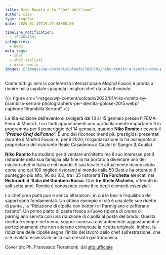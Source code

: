 ```yaml
---
title: Niko Romito è lo “Chef dell’anno”
author: ciao
type: regular
date: 2020-01-10T19:29:48+00:00

timeline_notification:
  - 1578684591
categories:
  - News
meta_tags:
  - chef
  - chef stellati
  - niko romito
images: ["images/wp-content/uploads/2020/01/niko-romito-a-spazio-roma-ph.-francesco-fioramonti-1.webp"]
---
```

Come tutti gli anni la conferenza internazionale _Madrid_ _Fusión_ è pronta a riunire nella capitale spagnola i migliori chef da tutto il mondo.


{{< figure src="images/wp-content/uploads/2020/01/niko-romito-by-brambilla-serrani-photographers-per-identita-golose-2015.webp" caption="Brambilla Serrani" >}}


La 18a edizione dell&#8217;evento si svolgerà dal 13 al 15 gennaio presso l&#8217;IFEMA-Fiera di Madrid. Tra i tanti appuntamenti uno particolarmente importante è in programma per il pomeriggio del 14 gennaio, quando **Niko Romito** riceverà il &#8220;**_Premio Chef dell&#8217;anno_**&#8220;. È uno dei riconoscimenti più prestigiosi presentati durante il _Madrid Fusión_ e, per il 2020, l&#8217;organizzazione lo ha assegnato al proprietario del ristorante Reale Casadonna a Castel di Sangro (L&#8217;Aquila). 

**Niko** **Romito** ha studiato per diventare architetto ma il suo interesse per il ristorante della sua famiglia alla fine lo ha portato a diventare uno dei migliori chef in Italia e nel mondo. Il suo locale è attualmente riconosciuto come uno dei 100 migliori ristoranti al mondo dalla 50 Best e ha ottenuto il punteggio più alto, 96 su 100, tra i 35 ristoranti **Tre Forchette** elencati nel **Ristoranti d &#8216;Italia del Gambero Rosso**. Con **tre Stelle Michelin**, ottenute in soli sette anni, Romito è conosciuto come il re degli elementi essenziali. 

Lo chef crea piatti puri e senza alterazioni, in cui le basi e l&#8217;equilibrio dei sapori sono fondamentali. Un ottimo esempio di ciò è una delle sue ricette di punta , la &#8220;Riduzione di cipolla con bottoni di Parmigiano e zafferano tostato&#8221;. Un primo piatto di pasta fresca all&#8217;uovo ripiena di crema di parmigiano servita con una riduzione di cipolla al posto del brodo. Questa ricetta è sempre nel menu, seppur conosca costantemente aggiustamenti e perfezionamenti che non alterano comunque la ricetta originale. Inoltre, la riduzione delle cipolle segna l&#8217;inizio del lavoro dello chef sull&#8217;estrazione, che si è rivelato essenziale nella sua crescita gastronomica.

Cover ph: Ph. Francesco Fioramonti, dal [sito ufficiale][1]

 [1]: https://www.nikoromito.com/